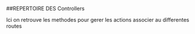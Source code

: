 ##REPERTOIRE DES Controllers

Ici on retrouve les methodes pour gerer les actions associer au differentes routes